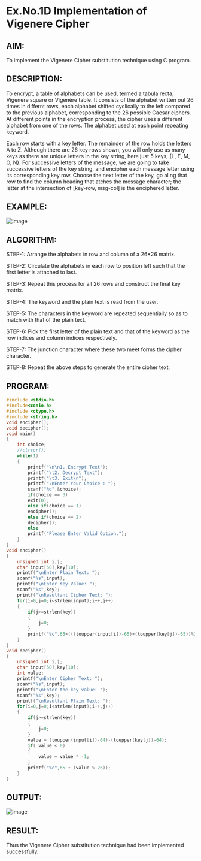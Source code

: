 # Ex.No.1D Implementation of Vigenere Cipher

## AIM:

To implement the Vigenere Cipher substitution technique using C program.

## DESCRIPTION:

  To encrypt, a table of alphabets can be used, termed a tabula recta, Vigenère square or Vigenère table. It consists of the alphabet written out 26 times in differnt rows, each alphabet shifted cyclically to the left compared to the previous alphabet, corresponding to the 26 possible Caesar ciphers. At different points in the encryption process, the cipher uses a different alphabet from one of the rows. The alphabet used at each point repeating keyword.

Each row starts with a key letter. The remainder of the row holds the letters A to Z. Although there are 26 key rows shown, you will only use as many keys as there are unique letters in the key string, here just 5 keys, {L, E, M, O, N}. For successive letters of the message, we are going to take successive letters of the key string, and encipher each message letter using its corresponding key row. Choose the next letter of the key, go al ng that row to find the column heading that	atches the message character; the letter at the intersection of [key-row, msg-col] is the enciphered letter.

## EXAMPLE:

![image](https://github.com/kannan0071/lab-exercises/assets/119641638/861d7bb2-2e1b-44cf-bd50-4c65c100abdd)

## ALGORITHM:

STEP-1: Arrange the alphabets in row and column of a 26*26 matrix.

STEP-2: Circulate the alphabets in each row to position left such that the first letter is attached to last.

STEP-3: Repeat this process for all 26 rows and construct the final key matrix.

STEP-4: The keyword and the plain text is read from the user.

STEP-5: The characters in the keyword are repeated sequentially so as to match with that of the plain text.

STEP-6: Pick the first letter of the plain text and that of the keyword as the row indices and column indices respectively.

STEP-7: The junction character where these two meet forms the cipher character.

STEP-8: Repeat the above steps to generate the entire cipher text.

## PROGRAM:
```c
#include <stdio.h>
#include<conio.h>
#include <ctype.h>
#include <string.h>
void encipher();
void decipher();
void main()
{
    int choice;
    //clrscr();
    while(1)
    {
        printf("\n\n1. Encrypt Text");
        printf("\t2. Decrypt Text");
        printf("\t3. Exit\n");
        printf("\nEnter Your Choice : ");
        scanf("%d",&choice);
        if(choice == 3)
        exit(0);
        else if(choice == 1)
        encipher();
        else if(choice == 2)
        decipher();
        else
        printf("Please Enter Valid Option.");
    }
}
void encipher()
{
    unsigned int i,j;
    char input[50],key[10];
    printf("\nEnter Plain Text: ");
    scanf("%s",input);
    printf("\nEnter Key Value: ");
    scanf("%s",key);
    printf("\nResultant Cipher Text: ");
    for(i=0,j=0;i<strlen(input);i++,j++)
    {
        if(j>=strlen(key))
        {
            j=0;
        }
        printf("%c",65+(((toupper(input[i])-65)+(toupper(key[j])-65))%26));
    }
}
void decipher()
{
    unsigned int i,j;
    char input[50],key[10];
    int value;
    printf("\nEnter Cipher Text: ");
    scanf("%s",input);
    printf("\nEnter the key value: ");
    scanf("%s",key);
    printf("\nResultant Plain Text: ");
    for(i=0,j=0;i<strlen(input);i++,j++)
    {
        if(j>=strlen(key))
        {
            j=0;
        }
        value = (toupper(input[i])-64)-(toupper(key[j])-64);
        if( value < 0)
        {
            value = value * -1;
        }
        printf("%c",65 + (value % 26));
    }
}
```
## OUTPUT:

![image](https://github.com/kannan0071/lab-exercises/assets/119641638/88145ad4-a125-4bdd-8d2f-aa3419d2d26f)


## RESULT:

Thus the Vigenere Cipher substitution technique had been implemented successfully.

